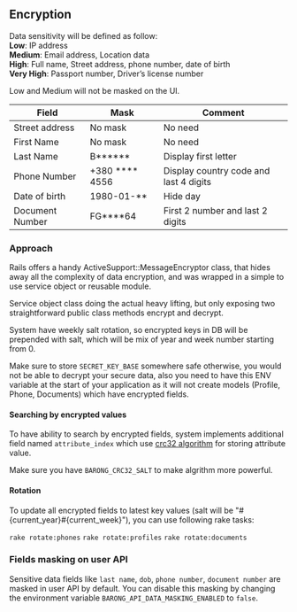 ## Encryption

Data sensitivity will be defined as follow:\
**Low**: IP address\
**Medium**: Email address, Location data\
**High**: Full name, Street address, phone number, date of birth\
**Very High**: Passport number, Driver’s license number

Low and Medium will not be masked on the UI.

| Field | Mask |  Comment |
|---|---|---|
| Street address | No mask  | No need  |
| First Name | No mask | No need  |
| Last Name | B****** | Display first letter  |
| Phone Number | +380 **** 4556 | Display country code and last 4 digits  |
| Date of birth | 1980-01-** | Hide day |
| Document Number | FG****64 | First 2 number and last 2 digits |

### Approach
Rails offers a handy ActiveSupport::MessageEncryptor class, that hides away all the complexity of data encryption, and was wrapped in a simple to use service object or reusable module.

Service object class doing the actual heavy lifting, but only exposing two straightforward public class methods encrypt and decrypt.

System have weekly salt rotation, so encrypted keys in DB will be prepended with salt, which will be mix of year and week number starting from 0.

Make sure to store `SECRET_KEY_BASE` somewhere safe otherwise, you would not be able to decrypt your secure data, also you need to have this ENV variable at the start of your application as it will not create models (Profile, Phone, Documents) which have encrypted fields.

#### Searching by encrypted values

To have ability to search by encrypted fields, system implements additional field named `attribute_index` which use [crc32 algorithm](http://www.sunshine2k.de/articles/coding/crc/understanding_crc.html) for storing attribute value.

Make sure you have `BARONG_CRC32_SALT` to make algrithm more powerful.

#### Rotation

To update all encrypted fields to latest key values (salt will be "#{current_year}#{current_week}"), you can use following rake tasks:

`rake rotate:phones`
`rake rotate:profiles`
`rake rotate:documents`

### Fields masking on user API

Sensitive data fields like `last name`, `dob`, `phone number`, `document number` are masked in user API by default.
You can disable this masking by changing the environment variable `BARONG_API_DATA_MASKING_ENABLED` to `false`.
